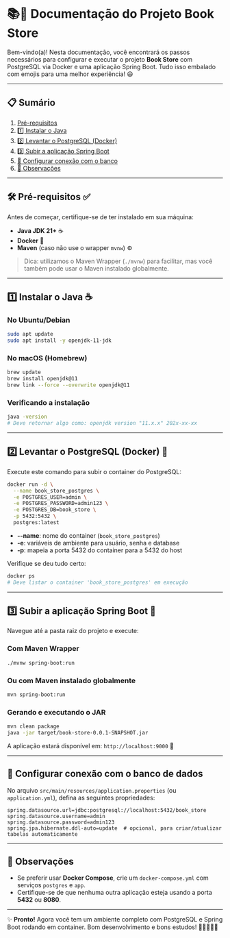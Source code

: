 # 📚🚀 Documentação do Projeto Book Store

Bem-vindo(a)! Nesta documentação, você encontrará os passos necessários para configurar e executar o projeto **Book Store** com PostgreSQL via Docker e uma aplicação Spring Boot. Tudo isso embalado com emojis para uma melhor experiência! 😄

---
## 📋 Sumário

1. [Pré-requisitos](#-pré-requisitos-)
2. [1️⃣ Instalar o Java](#1️⃣-instalar-o-java-)
3. [2️⃣ Levantar o PostgreSQL (Docker)](#2️⃣-levantar-o-postgresql-docker-)
4. [3️⃣ Subir a aplicação Spring Boot](#3️⃣-subir-a-aplicação-spring-boot-)
5. [🔗 Configurar conexão com o banco](#🔗-configurar-conexão-com-o-banco)
6. [🚨 Observações](#🚨-observações)

---
## 🛠️ Pré-requisitos ✅

Antes de começar, certifique-se de ter instalado em sua máquina:

- **Java JDK 21+** ☕
- **Docker** 🐳
- **Maven** (caso não use o wrapper `mvnw`) ⚙️

> Dica: utilizamos o Maven Wrapper (`./mvnw`) para facilitar, mas você também pode usar o Maven instalado globalmente.

---
## 1️⃣ Instalar o Java ☕

### No Ubuntu/Debian
```bash
sudo apt update
sudo apt install -y openjdk-11-jdk
```

### No macOS (Homebrew)
```bash
brew update
brew install openjdk@11
brew link --force --overwrite openjdk@11
```

### Verificando a instalação
```bash
java -version
# Deve retornar algo como: openjdk version "11.x.x" 202x-xx-xx
```

---
## 2️⃣ Levantar o PostgreSQL (Docker) 🐘

Execute este comando para subir o container do PostgreSQL:

```bash
docker run -d \
  --name book_store_postgres \
  -e POSTGRES_USER=admin \
  -e POSTGRES_PASSWORD=admin123 \
  -e POSTGRES_DB=book_store \
  -p 5432:5432 \
  postgres:latest
```

- **--name**: nome do container (`book_store_postgres`)
- **-e**: variáveis de ambiente para usuário, senha e database
- **-p**: mapeia a porta 5432 do container para a 5432 do host

Verifique se deu tudo certo:
```bash
docker ps
# Deve listar o container 'book_store_postgres' em execução
```

---
## 3️⃣ Subir a aplicação Spring Boot 🌱

Navegue até a pasta raiz do projeto e execute:

### Com Maven Wrapper
```bash
./mvnw spring-boot:run
```

### Ou com Maven instalado globalmente
```bash
mvn spring-boot:run
```

### Gerando e executando o JAR
```bash
mvn clean package
java -jar target/book-store-0.0.1-SNAPSHOT.jar
```

A aplicação estará disponível em: `http://localhost:9000` 🎉

---
## 🔗 Configurar conexão com o banco de dados

No arquivo `src/main/resources/application.properties` (ou `application.yml`), defina as seguintes propriedades:

```properties
spring.datasource.url=jdbc:postgresql://localhost:5432/book_store
spring.datasource.username=admin
spring.datasource.password=admin123
spring.jpa.hibernate.ddl-auto=update  # opcional, para criar/atualizar tabelas automaticamente
```

---
## 🚨 Observações

- Se preferir usar **Docker Compose**, crie um `docker-compose.yml` com serviços `postgres` e `app`.
- Certifique-se de que nenhuma outra aplicação esteja usando a porta **5432** ou **8080**.

---
✨ **Pronto!** Agora você tem um ambiente completo com PostgreSQL e Spring Boot rodando em container. Bom desenvolvimento e bons estudos! 📖👩‍💻👨‍💻